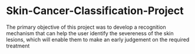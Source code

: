 # Skin-Cancer-Classification-Project
The primary objective of this project was to develop a recognition mechanism that can help the user identify the severeness of the skin lesions, which will enable them to make an early judgement on the required treatment 
